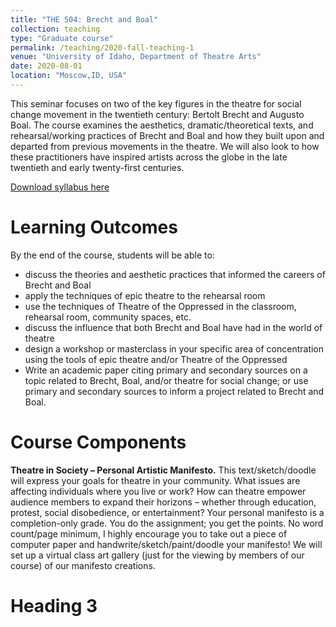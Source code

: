 ```yaml
---
title: "THE 504: Brecht and Boal"
collection: teaching
type: "Graduate course"
permalink: /teaching/2020-fall-teaching-1
venue: "University of Idaho, Department of Theatre Arts"
date: 2020-08-01
location: "Moscow,ID, USA"
---
```


This seminar focuses on two of the key figures in the theatre for social change movement in the twentieth century: Bertolt Brecht and Augusto Boal. The course examines the aesthetics, dramatic/theoretical texts, and rehearsal/working practices of Brecht and Boal and how they built upon and departed from previous movements in the theatre. We will also look to how these practitioners have inspired artists across the globe in the late twentieth and early twenty-first centuries. 

[Download syllabus here](http://academicpages.github.io/files/the504brechtandboal.pdf)


Learning Outcomes
======
By the end of the course, students will be able to: 
- discuss the theories and aesthetic practices that informed the careers of Brecht and Boal
- apply the techniques of epic theatre to the rehearsal room
- use the techniques of Theatre of the Oppressed in the classroom, rehearsal room, community spaces, etc.
- discuss the influence that both Brecht and Boal have had in the world of theatre
- design a workshop or masterclass in your specific area of concentration using the tools of epic theatre and/or Theatre of the Oppressed
- Write an academic paper citing primary and secondary sources on a topic related to Brecht, Boal, and/or theatre for social change; or use primary and secondary sources to inform a project related to Brecht and Boal. 

Course Components
======
**Theatre in Society – Personal Artistic Manifesto.** This text/sketch/doodle will express your goals for theatre in your community. What issues are affecting individuals where you live or work? How can theatre empower audience members to expand their horizons – whether through education, protest, social disobedience, or entertainment? Your personal manifesto is a completion-only grade. You do the assignment; you get the points. No word count/page minimum, I highly encourage you to take out a piece of computer paper and handwrite/sketch/paint/doodle your manifesto! We will set up a virtual class art gallery (just for the viewing by members of our course) of our manifesto creations. 

Heading 3
======